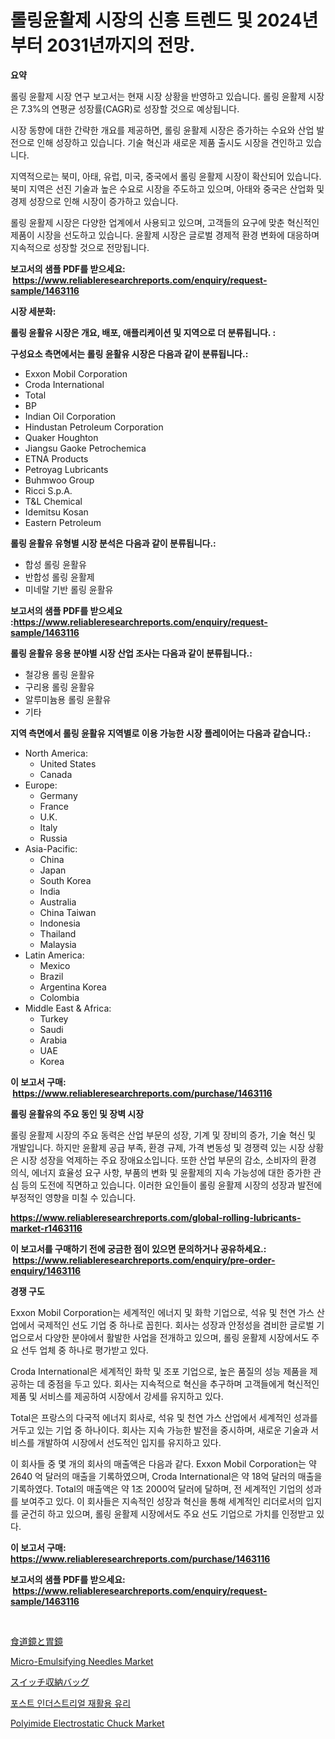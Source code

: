 <p><h1>롤링윤활제 시장의 신흥 트렌드 및 2024년부터 2031년까지의 전망.</h1></p><p><strong>요약</strong></p>
<p><p>롤링 윤활제 시장 연구 보고서는 현재 시장 상황을 반영하고 있습니다. 롤링 윤활제 시장은 7.3%의 연평균 성장률(CAGR)로 성장할 것으로 예상됩니다. </p><p>시장 동향에 대한 간략한 개요를 제공하면, 롤링 윤활제 시장은 증가하는 수요와 산업 발전으로 인해 성장하고 있습니다. 기술 혁신과 새로운 제품 출시도 시장을 견인하고 있습니다.</p><p>지역적으로는 북미, 아태, 유럽, 미국, 중국에서 롤링 윤활제 시장이 확산되어 있습니다. 북미 지역은 선진 기술과 높은 수요로 시장을 주도하고 있으며, 아태와 중국은 산업화 및 경제 성장으로 인해 시장이 증가하고 있습니다.</p><p>롤링 윤활제 시장은 다양한 업계에서 사용되고 있으며, 고객들의 요구에 맞춘 혁신적인 제품이 시장을 선도하고 있습니다. 윤활제 시장은 글로벌 경제적 환경 변화에 대응하며 지속적으로 성장할 것으로 전망됩니다.</p></p>
<p><strong>보고서의 샘플 PDF를 받으세요: &nbsp;<a href="https://www.reliableresearchreports.com/enquiry/request-sample/1463116">https://www.reliableresearchreports.com/enquiry/request-sample/1463116</a></strong></p>
<p><strong>시장 세분화:</strong></p>
<p><strong> 롤링 윤활유 시장은 개요, 배포, 애플리케이션 및 지역으로 더 분류됩니다. :</strong></p>
<p><strong>구성요소 측면에서는 롤링 윤활유 시장은 다음과 같이 분류됩니다.:</strong></p>
<p><ul><li>Exxon Mobil Corporation</li><li>Croda International</li><li>Total</li><li>BP</li><li>Indian Oil Corporation</li><li>Hindustan Petroleum Corporation</li><li>Quaker Houghton</li><li>Jiangsu Gaoke Petrochemica</li><li>ETNA Products</li><li>Petroyag Lubricants</li><li>Buhmwoo Group</li><li>Ricci S.p.A.</li><li>T&L Chemical</li><li>Idemitsu Kosan</li><li>Eastern Petroleum</li></ul></p>
<p><strong> 롤링 윤활유 유형별 시장 분석은 다음과 같이 분류됩니다.:</strong></p>
<p><ul><li>합성 롤링 윤활유</li><li>반합성 롤링 윤활제</li><li>미네랄 기반 롤링 윤활유</li></ul></p>
<p><strong>보고서의 샘플 PDF를 받으세요 :<a href="https://www.reliableresearchreports.com/enquiry/request-sample/1463116">https://www.reliableresearchreports.com/enquiry/request-sample/1463116</a></strong></p>
<p><strong> 롤링 윤활유 응용 분야별 시장 산업 조사는 다음과 같이 분류됩니다.:</strong></p>
<p><ul><li>철강용 롤링 윤활유</li><li>구리용 롤링 윤활유</li><li>알루미늄용 롤링 윤활유</li><li>기타</li></ul></p>
<p><strong>지역 측면에서 롤링 윤활유 지역별로 이용 가능한 시장 플레이어는 다음과 같습니다.:</strong></p>
<p><ul>
    <li>
        North America:
        <ul>
            <li>United States</li>
            <li>Canada</li>
        </ul>
    </li>
    <li>
        Europe:
        <ul>
            <li>Germany</li>
            <li>France</li>
            <li>U.K.</li>
            <li>Italy</li>
            <li>Russia</li>
        </ul>
    </li>
    <li>
        Asia-Pacific:
        <ul>
            <li>China</li>
            <li>Japan</li>
            <li>South Korea</li>
            <li>India</li>
            <li>Australia</li>
            <li>China Taiwan</li>
            <li>Indonesia</li>
            <li>Thailand</li>
            <li>Malaysia</li>
        </ul>
    </li>
    <li>
        Latin America:
        <ul>
            <li>Mexico</li>
            <li>Brazil</li>
            <li>Argentina Korea</li>
            <li>Colombia</li>
        </ul>
    </li>
    <li>
        Middle East & Africa:
        <ul>
            <li>Turkey</li>
            <li>Saudi</li>
            <li>Arabia</li>
            <li>UAE</li>
            <li>Korea</li>
        </ul>
    </li>
    </ul></p>
<p><strong>이 보고서 구매: &nbsp;<a href="https://www.reliableresearchreports.com/purchase/1463116">https://www.reliableresearchreports.com/purchase/1463116</a></strong></p>
<p><strong>롤링 윤활유의 주요 동인 및 장벽 시장</strong></p>
<p><p>롤링 윤활제 시장의 주요 동력은 산업 부문의 성장, 기계 및 장비의 증가, 기술 혁신 및 개발입니다. 하지만 윤활제 공급 부족, 환경 규제, 가격 변동성 및 경쟁력 있는 시장 상황은 시장 성장을 억제하는 주요 장애요소입니다. 또한 산업 부문의 감소, 소비자의 환경 의식, 에너지 효율성 요구 사항, 부품의 변화 및 윤활제의 지속 가능성에 대한 증가한 관심 등의 도전에 직면하고 있습니다. 이러한 요인들이 롤링 윤활제 시장의 성장과 발전에 부정적인 영향을 미칠 수 있습니다.</p></p>
<p><strong><a href="https://www.reliableresearchreports.com/global-rolling-lubricants-market-r1463116">https://www.reliableresearchreports.com/global-rolling-lubricants-market-r1463116</a></strong></p>
<p><strong>이 보고서를 구매하기 전에 궁금한 점이 있으면 문의하거나 공유하세요.: &nbsp;<a href="https://www.reliableresearchreports.com/enquiry/pre-order-enquiry/1463116">https://www.reliableresearchreports.com/enquiry/pre-order-enquiry/1463116</a></strong></p>
<p><strong>경쟁 구도</strong></p>
<p><p>Exxon Mobil Corporation는 세계적인 에너지 및 화학 기업으로, 석유 및 천연 가스 산업에서 국제적인 선도 기업 중 하나로 꼽힌다. 회사는 성장과 안정성을 겸비한 글로벌 기업으로서 다양한 분야에서 활발한 사업을 전개하고 있으며, 롤링 윤활제 시장에서도 주요 선두 업체 중 하나로 평가받고 있다.</p><p>Croda International은 세계적인 화학 및 조포 기업으로, 높은 품질의 성능 제품을 제공하는 데 중점을 두고 있다. 회사는 지속적으로 혁신을 추구하며 고객들에게 혁신적인 제품 및 서비스를 제공하여 시장에서 강세를 유지하고 있다.</p><p>Total은 프랑스의 다국적 에너지 회사로, 석유 및 천연 가스 산업에서 세계적인 성과를 거두고 있는 기업 중 하나이다. 회사는 지속 가능한 발전을 중시하며, 새로운 기술과 서비스를 개발하여 시장에서 선도적인 입지를 유지하고 있다.</p><p>이 회사들 중 몇 개의 회사의 매출액은 다음과 같다. Exxon Mobil Corporation는 약 2640 억 달러의 매출을 기록하였으며, Croda International은 약 18억 달러의 매출을 기록하였다. Total의 매출액은 약 1조 2000억 달러에 달하며, 전 세계적인 기업의 성과를 보여주고 있다. 이 회사들은 지속적인 성장과 혁신을 통해 세계적인 리더로서의 입지를 굳건히 하고 있으며, 롤링 윤활제 시장에서도 주요 선도 기업으로 가치를 인정받고 있다.</p></p>
<p><strong>이 보고서 구매: &nbsp; <a href="https://www.reliableresearchreports.com/purchase/1463116">https://www.reliableresearchreports.com/purchase/1463116</a></strong></p>
<p><strong>보고서의 샘플 PDF를 받으세요: &nbsp;<a href="https://www.reliableresearchreports.com/enquiry/request-sample/1463116">https://www.reliableresearchreports.com/enquiry/request-sample/1463116</a></strong><strong></strong></p>
<p>&nbsp;</p>
<p><p><a href="https://medium.com/@jacksonmith1931/%E9%A3%9F%E9%81%93%E9%8F%A1%E3%81%8A%E3%82%88%E3%81%B3%E8%83%83%E9%8F%A1%E5%B8%82%E5%A0%B4%E3%81%AE%E5%88%86%E6%9E%90-%E3%82%B0%E3%83%AD%E3%83%BC%E3%83%90%E3%83%AB%E7%94%A3%E6%A5%AD%E3%81%AE%E5%B1%95%E6%9C%9B%E3%81%A8%E4%BA%88%E6%B8%AC-2024%E5%B9%B4%E3%81%8B%E3%82%892031%E5%B9%B4-a4784e3b0736">食道鏡と胃鏡</a></p><p><a href="https://github.com/luckyshygirl/Market-Research-Report-List-4/blob/main/micro-emulsifying-needles-market.md">Micro-Emulsifying Needles Market</a></p><p><a href="https://github.com/HershelKris/Market-Research-Report-List-1/blob/main/8893043104036.md">スイッチ収納バッグ</a></p><p><a href="https://medium.com/@dessierohan2023/%ED%8F%AC%EC%8A%A4%ED%8A%B8-%EC%82%B0%EC%97%85-%EC%9E%AC%ED%99%9C%EC%9A%A9-%EC%9C%A0%EB%A6%AC-%EC%8B%9C%EC%9E%A5-%EC%9C%A0%ED%98%95-%EC%9D%91%EC%9A%A9-%EB%B0%8F-%EC%A7%80%EB%A6%AC%EC%97%90-%EB%8C%80%ED%95%9C-%ED%8F%AC%EA%B4%84%EC%A0%81%EC%9D%B8-%ED%8F%89%EA%B0%80-3595fc268dfd">포스트 인더스트리얼 재활용 유리</a></p><p><a href="https://issuu.com/reportprime-2/docs/polyimide-electrostatic-chuck-market-size-2030.ppt">Polyimide Electrostatic Chuck Market</a></p></p>